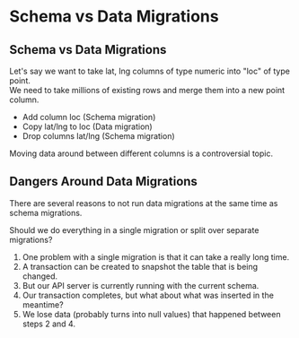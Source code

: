# Schema vs Data Migrations

## Schema vs Data Migrations

Let's say we want to take lat, lng columns of type numeric into "loc" of type point.  
We need to take millions of existing rows and merge them into a new point column.

* Add column loc (Schema migration)
* Copy lat/lng to loc (Data migration)
* Drop columns lat/lng (Schema migration)

Moving data around between different columns is a controversial topic.

## Dangers Around Data Migrations

There are several reasons to not run data migrations at the same time as schema migrations.

Should we do everything in a single migration or split over separate migrations?

1. One problem with a single migration is that it can take a really long time. 
2. A transaction can be created to snapshot the table that is being changed. 
3. But our API server is currently running with the current schema. 
4. Our transaction completes, but what about what was inserted in the meantime? 
5. We lose data (probably turns into null values) that happened between steps 2 and 4.
